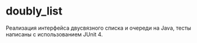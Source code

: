 # doubly_list
Реализация интерфейса двусвязного списка и очереди на Java, тесты написаны с использованием JUnit 4.
